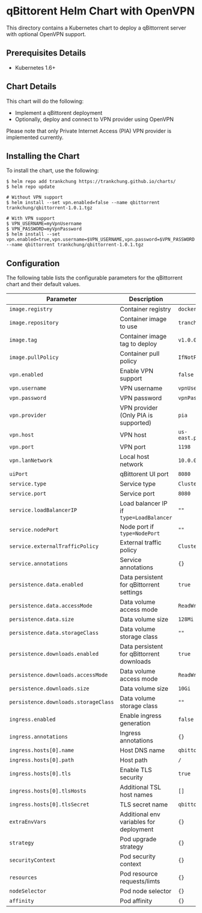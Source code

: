 # qBittorent Helm Chart with OpenVPN

This directory contains a Kubernetes chart to deploy a qBittorrent server with optional OpenVPN support.

## Prerequisites Details

* Kubernetes 1.6+

## Chart Details

This chart will do the following:

* Implement a qBittorent deployment
* Optionally, deploy and connect to VPN provider using OpenVPN

Please note that only Private Internet Access (PIA) VPN provider is implemented currently.

## Installing the Chart

To install the chart, use the following:
```console
$ helm repo add trankchung https://trankchung.github.io/charts/
$ helm repo update

# Without VPN support
$ helm install --set vpn.enabled=false --name qbittorrent trankchung/qbittorrent-1.0.1.tgz

# With VPN support
$ VPN_USERNAME=myVpnUsername
$ VPN_PASSWORD=myVpnPassword
$ helm install --set vpn.enabled=true,vpn.username=$VPN_USERNAME,vpn.password=$VPN_PASSWORD --name qbittorrent trankchung/qbittorrent-1.0.1.tgz
```

## Configuration

The following table lists the configurable parameters for the qBittorrent chart and their default values.

|             Parameter                |              Description                  |               Default               |
|--------------------------------------|-------------------------------------------|-------------------------------------|
| `image.registry`                     | Container registry                        | `docker.io`                         |
| `image.repository`                   | Container image to use                    | `tranchung/qbittorent`              |
| `image.tag`                          | Container image tag to deploy             | `v1.0.0`                            |
| `image.pullPolicy`                   | Container pull policy                     | `IfNotPresent`                      |
| `vpn.enabled`                        | Enable VPN support                        | `false`                             |
| `vpn.username`                       | VPN username                              | `vpnUsername`                       |
| `vpn.password`                       | VPN password                              | `vpnPassword`                       |
| `vpn.provider`                       | VPN provider (Only PIA is supported)      | `pia`                               |
| `vpn.host`                           | VPN host                                  | `us-east.privateinternetaccess.com` |
| `vpn.port`                           | VPN port                                  | `1198`                              |
| `vpn.lanNetwork`                     | Local host network                        | `10.0.0.0/8`                        |
| `uiPort`                             | qBittorent UI port                        | `8080`                              |
| `service.type`                       | Service type                              | `ClusterIP`                         |
| `service.port`                       | Service port                              | `8080`                              |
| `service.loadBalancerIP`             | Load balancer IP if `type=LoadBalancer`   | `""`                                |
| `service.nodePort`                   | Node port if `type=NodePort`              | `""`                                |
| `service.externalTrafficPolicy`      | External traffic policy                   | `Cluster`                           |
| `service.annotations`                | Service annotations                       | `{}`                                |
| `persistence.data.enabled`           | Data persistent for qBittorrent settings   | `true`                              |
| `persistence.data.accessMode`        | Data volume access mode                   | `ReadWriteOnce`                     |
| `persistence.data.size`              | Data volume size                          | `128Mi`                             |
| `persistence.data.storageClass`      | Data volume storage class                 | `""`                                |
| `persistence.downloads.enabled`      | Data persistent for qBittorrent downloads | `true`                              |
| `persistence.downloads.accessMode`   | Data volume access mode                   | `ReadWriteOnce`                     |
| `persistence.downloads.size`         | Data volume size                          | `10Gi`                              |
| `persistence.downloads.storageClass` | Data volume storage class                 | `""`                                |
| `ingress.enabled`                    | Enable ingress generation                 | `false`                             |
| `ingress.annotations`                | Ingress annotations                       | `{}`                                |
| `ingress.hosts[0].name`              | Host DNS name                             | `qbittorrent.local`                 |
| `ingress.hosts[0].path`              | Host path                                 | `/`                                 |
| `ingress.hosts[0].tls`               | Enable TLS security                       | `true`                              |
| `ingress.hosts[0].tlsHosts`          | Additional TSL host names                 | `[]`                                |
| `ingress.hosts[0].tlsSecret`         | TLS secret name                           | `qbittorent-tls-cert`               |
| `extraEnvVars`                       | Additional env variables for deployment   | `{}`                                |
| `strategy`                           | Pod upgrade strategy                      | `{}`                                |
| `securityContext`                    | Pod security context                      | `{}`                                |
| `resources`                          | Pod resource requests/limts               | `{}`                                |
| `nodeSelector`                       | Pod node selector                         | `{}`                                |
| `affinity`                           | Pod affinity                              | `{}`                                |
